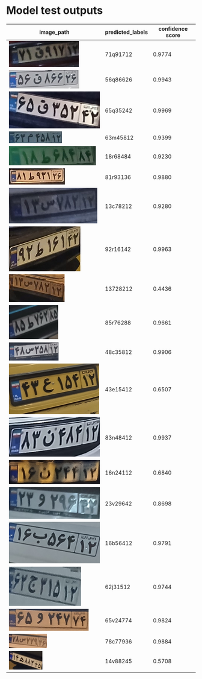 
# Model test outputs
|image_path|predicted_labels|confidence score|
|----------|----------------|----------------|
|![1](https://github.com/Moein-Moatali-2006/DeepLearning/blob/main/OCR/Deep%20Text%20Recognition%20Benchmark/my_test/1.jpg)|71q91712|0.9774|
|![2](https://github.com/Moein-Moatali-2006/DeepLearning/blob/main/OCR/Deep%20Text%20Recognition%20Benchmark/my_test/2.jpg)|56q86626|0.9943|
|![3](https://github.com/Moein-Moatali-2006/DeepLearning/blob/main/OCR/Deep%20Text%20Recognition%20Benchmark/my_test/3.jpg)|65q35242|0.9969|
|![4](https://github.com/Moein-Moatali-2006/DeepLearning/blob/main/OCR/Deep%20Text%20Recognition%20Benchmark/my_test/4.jpg)|63m45812|0.9399|
|![5](https://github.com/Moein-Moatali-2006/DeepLearning/blob/main/OCR/Deep%20Text%20Recognition%20Benchmark/my_test/5.jpg)|18r68484|0.9230|
|![6](https://github.com/Moein-Moatali-2006/DeepLearning/blob/main/OCR/Deep%20Text%20Recognition%20Benchmark/my_test/6.jpg)|81r93136|0.9880|
|![7](https://github.com/Moein-Moatali-2006/DeepLearning/blob/main/OCR/Deep%20Text%20Recognition%20Benchmark/my_test/7.jpg)|13c78212|0.9280|
|![8](https://github.com/Moein-Moatali-2006/DeepLearning/blob/main/OCR/Deep%20Text%20Recognition%20Benchmark/my_test/8.jpg)|92r16142|0.9963|
|![9](https://github.com/Moein-Moatali-2006/DeepLearning/blob/main/OCR/Deep%20Text%20Recognition%20Benchmark/my_test/9.jpg)|13728212|0.4436|
|![10](https://github.com/Moein-Moatali-2006/DeepLearning/blob/main/OCR/Deep%20Text%20Recognition%20Benchmark/my_test/10.jpg)|85r76288|0.9661|
|![11](https://github.com/Moein-Moatali-2006/DeepLearning/blob/main/OCR/Deep%20Text%20Recognition%20Benchmark/my_test/11.jpg)|48c35812|0.9906|
|![12](https://github.com/Moein-Moatali-2006/DeepLearning/blob/main/OCR/Deep%20Text%20Recognition%20Benchmark/my_test/12.jpg)|43e15412|0.6507|
|![13](https://github.com/Moein-Moatali-2006/DeepLearning/blob/main/OCR/Deep%20Text%20Recognition%20Benchmark/my_test/13.jpg)|83n48412|0.9937|
|![14](https://github.com/Moein-Moatali-2006/DeepLearning/blob/main/OCR/Deep%20Text%20Recognition%20Benchmark/my_test/14.jpg)|16n24112|0.6840|
|![15](https://github.com/Moein-Moatali-2006/DeepLearning/blob/main/OCR/Deep%20Text%20Recognition%20Benchmark/my_test/15.jpg)|23v29642|0.8698|
|![16](https://github.com/Moein-Moatali-2006/DeepLearning/blob/main/OCR/Deep%20Text%20Recognition%20Benchmark/my_test/16.jpg)|16b56412|0.9791|
|![17](https://github.com/Moein-Moatali-2006/DeepLearning/blob/main/OCR/Deep%20Text%20Recognition%20Benchmark/my_test/17.jpg)|62j31512|0.9744|
|![18](https://github.com/Moein-Moatali-2006/DeepLearning/blob/main/OCR/Deep%20Text%20Recognition%20Benchmark/my_test/18.jpg)|65v24774|0.9824|
|![19](https://github.com/Moein-Moatali-2006/DeepLearning/blob/main/OCR/Deep%20Text%20Recognition%20Benchmark/my_test/19.jpg)|78c77936|0.9884|
|![20](https://github.com/Moein-Moatali-2006/DeepLearning/blob/main/OCR/Deep%20Text%20Recognition%20Benchmark/my_test/20.jpg)|14v88245|0.5708|